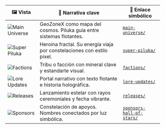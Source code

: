 | 🖼️ Vista       | 💬 Narrativa clave                              | 🔗 Enlace simbólico                     |
|----------------|--------------------------------------------------|-----------------------------------------|
| ![Main Universe](assets/banners/main-universe/banner.png) | GeoZoneX como mapa del cosmos. Piluka guía entre sistemas flotantes. | [`main-universe/`](assets/banners/main-universe) |
| ![Super Piluka](assets/banners/super-piluka/cover.png)   | Heroína fractal. Su energía viaja por constelaciones con estilo pixel. | [`super-piluka/`](assets/banners/super-piluka) |
| ![Factions](assets/banners/factions/banner.png)          | Tribu o facción con mineral clave y estandarte visual. | [`factions/`](assets/banners/factions) |
| ![Lore Updates](assets/banners/lore-updates/update.png)  | Portal narrativo con texto flotante e historia holográfica. | [`lore-updates/`](assets/banners/lore-updates) |
| ![Releases](assets/banners/releases/drop.png)            | Lanzamiento estelar con rayos ceremoniales y fecha vibrante. | [`releases/`](assets/banners/releases) |
| ![Sponsors](assets/banners/sponsors-hall-of-stars/banner.png) | Constelación de apoyos. Nombres conectados por luz simbólica. | [`sponsors-hall-of-stars/`](assets/banners/sponsors-hall-of-stars) |

